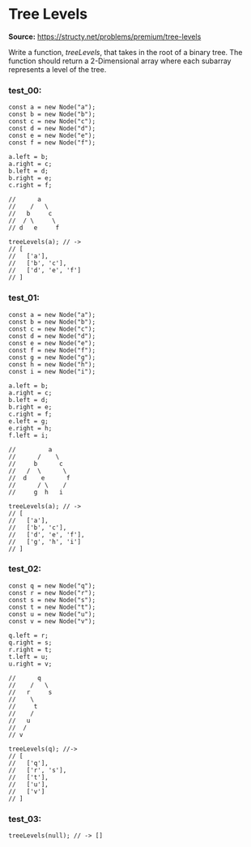 # Tree Levels
**Source:** https://structy.net/problems/premium/tree-levels

Write a function, *treeLevels*, that takes in the root of a binary tree. The function should return a 2-Dimensional array where each subarray represents a level of the tree.

### test_00:

```
const a = new Node("a");
const b = new Node("b");
const c = new Node("c");
const d = new Node("d");
const e = new Node("e");
const f = new Node("f");

a.left = b;
a.right = c;
b.left = d;
b.right = e;
c.right = f;

//      a
//    /   \
//   b     c
//  / \     \
// d   e     f

treeLevels(a); // ->
// [
//   ['a'],
//   ['b', 'c'],
//   ['d', 'e', 'f']
// ]

```

### test_01:

```
const a = new Node("a");
const b = new Node("b");
const c = new Node("c");
const d = new Node("d");
const e = new Node("e");
const f = new Node("f");
const g = new Node("g");
const h = new Node("h");
const i = new Node("i");

a.left = b;
a.right = c;
b.left = d;
b.right = e;
c.right = f;
e.left = g;
e.right = h;
f.left = i;

//         a
//      /    \
//     b      c
//   /  \      \
//  d    e      f
//      / \    /
//     g  h   i

treeLevels(a); // ->
// [
//   ['a'],
//   ['b', 'c'],
//   ['d', 'e', 'f'],
//   ['g', 'h', 'i']
// ]

```

### test_02:

```
const q = new Node("q");
const r = new Node("r");
const s = new Node("s");
const t = new Node("t");
const u = new Node("u");
const v = new Node("v");

q.left = r;
q.right = s;
r.right = t;
t.left = u;
u.right = v;

//      q
//    /   \
//   r     s
//    \
//     t
//    /
//   u
//  /
// v

treeLevels(q); //->
// [
//   ['q'],
//   ['r', 's'],
//   ['t'],
//   ['u'],
//   ['v']
// ]

```

### test_03:

```
treeLevels(null); // -> []

```